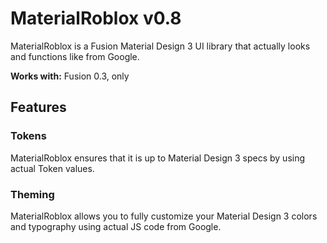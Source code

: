 # MaterialRoblox v0.8

MaterialRoblox is a Fusion Material Design 3 UI library that actually looks and functions like from Google.

**Works with:** Fusion 0.3, only

## Features

### Tokens

MaterialRoblox ensures that it is up to Material Design 3 specs by using actual Token values.

### Theming

MaterialRoblox allows you to fully customize your Material Design 3 colors and typography using actual JS code from Google.